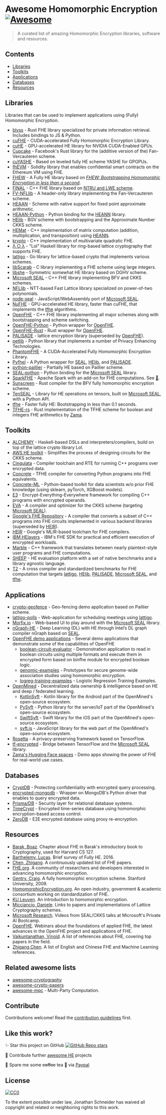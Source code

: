# Awesome Homomorphic Encryption [![Awesome](https://awesome.re/badge.svg)](https://awesome.re)

> A curated list of amazing Homomorphic Encryption libraries, software and resources.

## Contents

- [Libraries](#libraries)
- [Toolkits](#toolkits)
- [Applications](#applications)
- [Databases](#databases)
- [Resources](#resources)

## Libraries

Libraries that can be used to implement applications using (Fully) Homomorphic Encryption.

- [blyss](https://github.com/blyssprivacy/sdk) - Rust FHE library specialized for private information retrieval. Includes bindings to JS & Python.
- [cuFHE](https://github.com/vernamlab/cuFHE) - CUDA-accelerated Fully Homomorphic Encryption Library.
- [cuHE](https://github.com/vernamlab/cuHE) - GPU-accelerated HE library for NVIDIA CUDA-Enabled GPUs.
- [Cupcake](https://github.com/facebookresearch/Cupcake) - Facebook's Rust library for the (additive version of the) Fan-Vercauteren scheme.
- [cuYASHE](https://github.com/cuyashe-library/cuyashe) - Based on leveled fully HE scheme YASHE for GPGPUs.
- [fhEVM](https://github.com/zama-ai/fhevm) - Solidity library that enables confidential smart contracts on the Ethereum VM using FHE.
- [FHEW](https://github.com/lducas/FHEW) - A Fully HE library based on [_FHEW: Bootstrapping Homomorphic Encryption in less than a second_](https://eprint.iacr.org/2014/816).
- [FINAL](https://github.com/KULeuven-COSIC/FINAL) - C++ FHE library based on [NTRU and LWE scheme](https://eprint.iacr.org/2022/074).
- [FV-NFLlib](https://github.com/CryptoExperts/FV-NFLlib) - A header-only library implementing the Fan-Vercauteren scheme.
- <a name="HEAAN">[HEAAN](https://github.com/snucrypto/HEAAN) -  Scheme with native support for fixed point approximate arithmetic.
- [HEAAN-Python](https://github.com/Huelse/HEAAN-Python) - Python binding for the [HEANN](#HEAAN) library.
- <a name="HElib">[HElib](https://github.com/HomEnc/HElib) - BGV scheme with bootstrapping and the Approximate Number CKKS scheme.
- [HEMat](https://github.com/K-miran/HEMat) - C++ implementation of matrix computation (addition, multiplication, and transposition) using [HEANN](#HEAAN).
- [krypto](https://github.com/kryptnostic/krypto) - C++ implementation of multivariate quadratic FHE.
- [Λ ○ λ](https://github.com/cpeikert/Lol) - "Lol" Haskell library for ring-based lattice cryptography that supports FHE.
- <a name="lattigo">[lattigo](https://github.com/ldsec/lattigo) - Go library for lattice-based crypto that implements various schemes.
- [libScarab](https://github.com/hcrypt-project/libScarab) - C library implementing a FHE scheme using large integers.
- [libshe](https://github.com/bogdan-kulynych/libshe) - Symmetric somewhat HE library based on DGHV scheme.
- <a name="SEAL">[Microsoft SEAL](https://github.com/microsoft/SEAL) - C++ FHE library implementing BFV and CKKS schemes.</a>
- [NFLlib](https://github.com/quarkslab/NFLlib) - NTT-based Fast Lattice library specialized on power-of-two polynomials.
- [node-seal](https://github.com/morfix-io/node-seal) - JavaScript/WebAssembly port of [Microsoft SEAL](#SEAL).
- [NuFHE](https://github.com/nucypher/nufhe) - GPU-accelerated HE library, faster than cuFHE, that implements the [tfhe](#tfhe) algorithms.
- <a name="OpenFHE">[OpenFHE](https://github.com/openfheorg/openfhe-development) - C++ FHE library implementing all major schemes along with bootstrapping and scheme switching.
- <a name="OpenFHE-Python">[OpenFHE-Python](https://github.com/openfheorg/openfhe-python) - Python wrapper for [OpenFHE](#OpenFHE).
- <a name="OpenFHE-Rust">[OpenFHE-Rust](https://github.com/fairmath/openfhe-rs) - Rust wrapper for [OpenFHE](#OpenFHE).
- <a name="PALISADE">[PALISADE](https://palisade-crypto.org/software-library) - lattice encryption library (superseded by [OpenFHE](#OpenFHE)).
- [petlib](https://github.com/gdanezis/petlib) - Python library that implements a number of Privacy Enhancing Technologies.
- [PhantomFHE](https://github.com/encryptorion-lab/phantom-fhe) - A CUDA-Accelerated Fully Homomorphic Encryption Library.
- [Pyfhel](https://github.com/ibarrond/Pyfhel) - A Python wrapper for [SEAL](#SEAL), [HElib](#HElib), and [PALISADE](#PALISADE).
- [python-paillier](https://github.com/data61/python-paillier) - Partially HE based on Paillier scheme.
- [SEAL-python](https://github.com/Huelse/SEAL-Python/) - Python binding for the [Microsoft SEAL](#SEAL) library.
- [SparkFHE](https://github.com/SpiRITlab/spark) - Apache Spark with an add-on for FHE computations. See [:page_facing_up:](https://homomorphicencryption.org/wp-content/uploads/2019/08/poster_5.pdf).
- [Sunscreen](https://github.com/Sunscreen-tech/Sunscreen) - Rust compiler for the BFV fully homomorphic encryption scheme.
- [TenSEAL](https://github.com/OpenMined/TenSEAL) - Library for HE operations on tensors, built on [Microsoft SEAL](#SEAL), with a Python API.
- <a name="tfhe">[tfhe](https://github.com/tfhe/tfhe) - Faster fully HE: Bootstrapping in less than 0.1 seconds.</a>
- [TFHE-rs](https://github.com/zama-ai/tfhe-rs) - Rust implementation of the TFHE scheme for boolean and integers FHE arithmetics by [Zama](https://github.com/zama-ai).

## Toolkits

- [ALCHEMY](https://github.com/cpeikert/ALCHEMY) - Haskell-based DSLs and interpreters/compilers, build on top of the lattice crypto library Lol.
- [AWS HE toolkit](https://github.com/awslabs/homomorphic-implementors-toolkit) - Simplifies the process of designing circuits for the CKKS scheme.
- [Cingulata](https://github.com/CEA-LIST/Cingulata) - Compiler toolchain and RTE for running C++ programs over encrypted data.
- [Concrete](https://github.com/zama-ai/concrete) - TFHE compiler for converting Python programs into FHE equivalents.
- [Concrete-ML](https://github.com/zama-ai/concrete-ml) - Python-based toolkit for data scientists w/o prior FHE knowledge (using sklearn, pyTorch, XGBoost models). 
- [E3](https://github.com/momalab/e3) - Encrypt-Everything-Everywhere framework for compiling C++ programs with encrypted operands.
- [EVA](https://github.com/microsoft/EVA) - A compiler and optimizer for the CKKS scheme (targeting [Microsoft SEAL](#SEAL)).
- [Google's FHE Repository](https://github.com/google/fully-homomorphic-encryption) - A compiler that converts a subset of C++ programs into FHE circuits implemented in various backend libraries (superseded by [HEIR](#HEIR)).
- <a name="HEIR">[HEIR](https://github.com/google/heir) - Google's MLIR-based toolchain for FHE compilers.
- [IBM HElayers](https://github.com/IBM/helayers) - IBM's FHE SDK for practical and efficient execution of encrypted workloads.
- [Marble](https://github.com/MarbleHE/Marble) - C++ framework that translates between nearly plaintext-style user programs and FHE computations.
- [SHEEP](https://github.com/alan-turing-institute/SHEEP) - HE evaluation platform with a set of native benchmarks and a library agnostic language.
- [T2](https://github.com/TrustworthyComputing/T2-FHE-Compiler-and-Benchmarks) - A cross compiler and standardized benchmarks for FHE computation that targets [lattigo](#lattigo), [HElib](#HElib), [PALISADE](#PALISADE), [Microsoft SEAL](#SEAL), and [tfhe](#tfhe).

## Applications

- [crypto-geofence](https://github.com/Georeactor/crypto-geofence) - Geo-fencing demo application based on Paillier scheme.
- [lattigo-polls](https://github.com/ldsec/lattigo-polls-demo) - Web-application for scheduling meetings using [lattigo](#lattigo).
- [Morfix.io](https://morfix.io/sandbox) - Web-based UI to play around with the [Microsoft SEAL](#SEAL) library.
- [nGraph-HE](https://github.com/IntelAI/he-transformer) - Deep Learning (DL) with HE through Intel’s DL graph compiler nGraph based on [SEAL](#SEAL).
- [OpenFHE demo applications](https://github.com/openfheorg/openfhe-development) - Several demo applications that demonstrate some of the capabilities of OpenFHE
  - [boolean-circuit-evaluator](https://github.com/openfheorg/openfhe-boolean-circuit-evaluator) - Demonstration application to read in boolean circuits using multiple formats and execute them in encrypted form based on binfhe module for encrypted boolean logic.
  - [genomic-examples](https://github.com/openfheorg/openfhe-genomic-examples) - Prototypes for secure genome-wide association studies using homomorphic encryption.
  - [logreg-training-examples](https://github.com/openfheorg/openfhe-logreg-training-examples) - Logistic Regression Training Examples.
- [OpenMined](https://github.com/OpenMined) - Decentralized data ownership & intelligence based on HE and deep / federated learning.
  - [KotlinSyft](https://github.com/OpenMined/KotlinSyft) - Kotlin library for the Android part of the OpenMined's open-source ecosystem.
  - [PySyft](https://github.com/OpenMined/PySyft) - Python library for the server/IoT part of the OpenMined's open-source ecosystem.
  - [SwiftSyft](https://github.com/OpenMined/SwiftSyft) - Swift library for the iOS part of the OpenMined's open-source ecosystem.
  - [syft.js](https://github.com/OpenMined/syft.js) - JavaScript library for the web part of the OpenMined's open-source ecosystem.
- [Rosetta](https://github.com/LatticeX-Foundation/Rosetta) - A privacy-preserving framework based on TensorFlow.
- [tf-encrypted](https://github.com/tf-encrypted/tf-encrypted) - Bridge between TensorFlow and the [Microsoft SEAL](#SEAL) library.
- [Zama's Hugging Face spaces](https://huggingface.co/zama-fhe) - Demo apps showing the power of FHE for real-world use cases.

## Databases

- [CryptDB](https://github.com/CryptDB/cryptdb) - Protecting confidentiality with encrypted query processing.
- [encrypted-mongodb](https://github.com/pdroalves/encrypted-mongodb) - Wrapper on MongoDB's Python driver that enables to query encrypted data.
- [Prisma/DB](https://github.com/PrismaDB/PrismaDB) - Security layer for relational database systems.
- [TimeCrypt](https://github.com/TimeCrypt/timecrypt) - Encrypted time-series database using homomorphic encryption-based access control.
- [ZeroDB](https://github.com/zerodb/zerodb) - E2E encrypted database using proxy re-encryption.

## Resources

- [Barak, Boaz](https://intensecrypto.org/public/lec_15_FHE.html). Chapter about FHE in Barak's introductory book to Cryptography, used for Harvard CS 127.
- [Barthelemy, Lucas](https://blog.quarkslab.com/a-brief-survey-of-fully-homomorphic-encryption-computing-on-encrypted-data.html). Brief survey of Fully HE. 2016.
- [Chen, Zhigang](https://zhigang-chen.github.io/A%20List%20of%20FHE%20Papers.html). A continuously updated list of FHE papers.
- [FHE.org](https://fhe.org). A community of researchers and developers interested in advancing homomorphic encryption.
- [Gentry, Craig](https://crypto.stanford.edu/craig/craig-thesis.pdf). A fully homomorphic encryption scheme. Stanford University, 2009.
- [HomomorphicEncryption.org](https://homomorphicencryption.org). An open industry, government & academic consortium working on standardization of FHE.
- [KU Leuven](https://www.esat.kuleuven.be/cosic/tag/cosic-guide-to-crypto/). An introduction to homomorphic encryption.
- [Micciancio, Daniele](http://cseweb.ucsd.edu/~daniele/LatticeLinks/FHE.html). Links to papers and implementations of Lattice Cryptography schemes.
- [Microsoft Research](https://www.youtube.com/playlist?list=PLD7HFcN7LXRef-eTSGt_XOUJLZNoDINUn). Videos from SEAL/CKKS talks at Microsoft's Private AI Bootcamp.
- [OpenFHE](https://www.openfhe.org). Webinars about the foundations of applied FHE, the latest advances in the OpenFHE project and applications of FHE.
- [Vaikuntanathan, Vinoid](https://people.csail.mit.edu/vinodv/FHE/FHE-refs.html). A list of references about FHE, covering top papers in the field.
- [Zhigang Chen](https://zhigang-chen.github.io/FHE%20Resources.html). A list of English and Chinese FHE and Machine Learning references.

## Related awesome lists

- [awesome-cryptography](https://github.com/sobolevn/awesome-cryptography)
- [awesome-crypto-papers](https://github.com/pFarb/awesome-crypto-papers)
- [awesome-mpc](https://github.com/rdragos/awesome-mpc) - Multi-Party Computation.

## Contribute

Contributions welcome! Read the [contribution guidelines](contributing.md) first.

## Like this work?

✨ Star this project on GitHub [![GitHub Repo stars](https://img.shields.io/github/stars/jonaschn/awesome-he?style=social)](https://github.com/jonaschn/awesome-he)

🚀 Contribute further [awesome HE](https://github.com/jonaschn/awesome-he/edit/master/README.md) projects

💸 Spare me some ~~coffee~~ tea 🍵 via [Paypal](https://www.paypal.me/JonathanSchneiderDE/3)

## License

[![CC0](http://mirrors.creativecommons.org/presskit/buttons/88x31/svg/cc-zero.svg)](http://creativecommons.org/publicdomain/zero/1.0)

To the extent possible under law, Jonathan Schneider has waived all copyright and
related or neighboring rights to this work.
